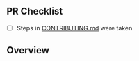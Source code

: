 <!-- 👋 Hi, thanks for sending a PR to boston-ts-website! 💖.
Please fill out all fields below and make sure each item is true and [x] checked.
Otherwise we may not be able to review your PR. -->

## PR Checklist

- [ ] Steps in [CONTRIBUTING.md](https://github.com/JoshuaKGoldberg/boston-ts-website/blob/main/.github/CONTRIBUTING.md) were taken

## Overview

<!-- Description of what is changed and how the code change does that. -->
